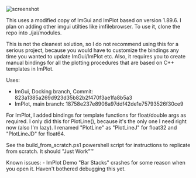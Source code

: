 ![screenshot](examples/example_screenshot.jpg)

This uses a modified copy of ImGui and ImPlot based on version 1.89.6. I plan on adding other imgui utilties like imfilebrowser. To use it, clone the repo into ./jai/modules.

This is not the cleanest solution, so I do not recommend using this for a serious project, because you would have to customize the bindings any time you wanted to update ImGui/ImPlot etc. 
Also, it requires you to create manual bindings for all the plotting procedures that are based on C++ templates in ImPlot. 

Uses: 
 - ImGui, Docking branch, Commit: 823a1385a269d923d35b82b2f470f3ae1fa8b5a3
 - ImPlot, main branch: 18758e237e8906a97ddf42de1e75793526f30ce9

For ImPlot, I added bindings for template functions for float/double args as required. 
I only did this for PlotLine(), because it's the only one I need right now (also I'm lazy). I renamed "PlotLine" as "PlotLineJ" for float32 and "PlotLineJD" for float64.

See the build_from_scratch.ps1 powershell script for instructions to replicate from scratch. It should "Just Work"™


Known issues: 
    - ImPlot Demo "Bar Stacks" crashes for some reason when you open it. Haven't bothered debugging this yet. 